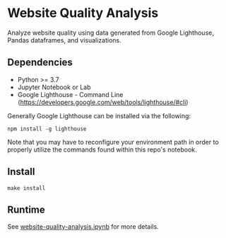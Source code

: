 # Website Quality Analysis

Analyze website quality using data generated from Google Lighthouse, Pandas dataframes, and visualizations.
 
## Dependencies

- Python >= 3.7
- Jupyter Notebook or Lab
- Google Lighthouse - Command Line (https://developers.google.com/web/tools/lighthouse/#cli)

Generally Google Lighthouse can be installed via the following:

```shell
npm install -g lighthouse
```

Note that you may have to reconfigure your environment path in order to properly utilize the commands found within this repo's notebook.

## Install

```shell
make install
```

## Runtime

See [website-quality-analysis.ipynb](website-quality-analysis.ipynb) for more details.


